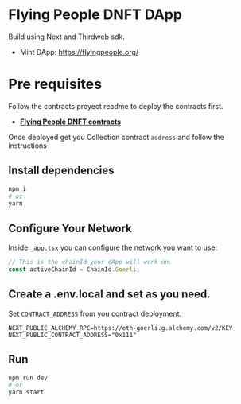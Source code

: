 # Flying People DNFT DApp

Build using Next and Thirdweb sdk.

- Mint DApp: https://flyingpeople.org/

# Pre requisites

Follow the contracts proyect readme to deploy the contracts first.

- [**Flying People DNFT contracts**](../contracts/)

Once deployed get you Collection contract `address` and follow the instructions

## Install dependencies

```bash
npm i
# or
yarn
```

## Configure Your Network

Inside [`_app.tsx`](/pages/_app.tsx) you can configure the network you want to use:

```jsx
// This is the chainId your dApp will work on.
const activeChainId = ChainId.Goerli;
```

## Create a .env.local and set as you need.

Set `CONTRACT_ADDRESS` from you contract deployment.

```
NEXT_PUBLIC_ALCHEMY_RPC=https://eth-goerli.g.alchemy.com/v2/KEY
NEXT_PUBLIC_CONTRACT_ADDRESS="0x111"
```
## Run

```bash
npm run dev
# or
yarn start
```
